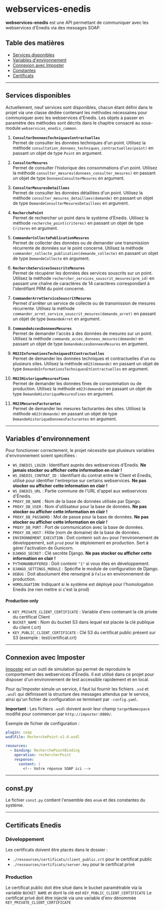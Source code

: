 # webservices-enedis

**webservices-enedis** est une API permettant de communiquer avec les webservices d'Enedis via des messages SOAP.

## Table des matières

- [Services disponibles](#services-disponibles)
- [Variables d'environnement](#variables-denvironnement)
- [Connexion avec Imposter](#connexion-avec-imposter)
- [Constantes](#constpy)
- [Certificats](#certificats-enedis)

---

## Services disponibles

Actuellement, neuf services sont disponibles, chacun étant défini dans le projet via une classe dédiée contenant les méthodes nécessaires pour communiquer avec les webservices d'Enedis. Les objets à passer en paramètre des méthodes sont décrits dans le chapitre consacré au sous-module `webservices_enedis_common`.

1. **`ConsulterDonneesTechniquesContractuelles`**  
   Permet de consulter les données techniques d'un point. Utilisez la méthode `consultation_donnees_techniques_contractuelles(point)` en passant un objet de type `Point` en argument.

2. **`ConsulterMesures`**  
   Permet de consulter l'historique des consommations d'un point. Utilisez la méthode `consulter_mesures(donnees_consulter_mesures)` en passant un objet de type `DonneesConsulterMesures` en argument.

3. **`ConsulterMesuresDetaillees`**  
   Permet de consulter les données détaillées d'un point. Utilisez la méthode `consulter_mesures_detaillees(demande)` en passant un objet de type `DemandeConsulterMesuresDetaillees` en argument.

4. **`RecherchePoint`**  
   Permet de rechercher un point dans le système d'Enedis. Utilisez la méthode `recherche_point(criteres)` en passant un objet de type `Criteres` en argument.

5. **`CommanderCollectePublicationMesures`**  
   Permet de collecter des données ou de demander une transmission récurrente de données sur le point concerné. Utilisez la méthode `commander_collecte_publication(demande_collecte)` en passant un objet de type `DemandeCollecte` en argument.

6. **`RechercheServicesSouscritsMesures`**  
   Permet de récupérer les données des services souscrits sur un point. Utilisez la méthode `rechercher_services_souscrit_mesures(prm_id)` en passant une chaîne de caractères de 14 caractères correspondant à l'identifiant PRM du point concerné.

7. **`CommanderArretServiceSouscritMesures`**  
   Permet d'arrêter un service de collecte ou de transmission de mesures récurrente. Utilisez la méthode `commander_arret_service_souscrit_mesures(demande_arret)` en passant un objet de type `DemandeArret` en argument.

8. **`CommandeAccesDonneesMesures`**  
   Permet de demander l'accès à des données de mesures sur un point. Utilisez la méthode `commande_acces_donnees_mesures(demande)` en passant un objet de type `DemandeAccesDonneesMesures` en argument.

9. **`M023InformationsTechniquesEtContractuelles`**  
   Permet de demander les données techniques et contractuelles d'un ou plusieurs sites. Utilisez la méthode `m023(demande)` en passant un objet de type `DemandeInformationsTechniquesEtContractuelles` en argument.

10. **`M023HistoriqueMesuresFines`**  
   Permet de demander les données fines de consommation ou de production. Utilisez la méthode `m023(demande)` en passant un objet de type `DemandeHistoriqueMesuresFines` en argument.

11. **`M023MesuresFacturantes`**  
   Permet de demander les mesures facturantes des sites. Utilisez la méthode `m023(demande)` en passant un objet de type `DemandeHistoriqueDonneesFacturantes` en argument.

---

## Variables d'environnement

Pour fonctionner correctement, le projet nécessite que plusieurs variables d'environnement soient spécifiées :

- `WS_ENEDIS_LOGIN` : Identifiant auprès des webservices d'Enedis. **Ne jamais stocker ou afficher cette information en clair !**
- `WS_ENEDIS_CONTRAT_ID` : Identifiant du contrat entre le Client et Enedis, utilisé pour identifier l'entreprise sur certains webservices. **Ne pas stocker ou afficher cette information en clair !**
- `WS_ENEDIS_URL` : Partie commune de l'URL d'appel aux webservices d'Enedis.
- `PROXY_DB_NAME` : Nom de la base de données utilisée par Django.
- `PROXY_DB_USER` : Nom d'utilisateur pour la base de données. **Ne pas stocker ou afficher cette information en clair !**
- `PROXY_DB_PASSWORD` : Mot de passe pour la base de données. **Ne pas stocker ou afficher cette information en clair !**
- `PROXY_DB_PORT` : Port de communication avec la base de données.
- `PROXY_DB_HOST` : Hôte (nom de domaine) de la base de données.
- `ENVIRONNEMENT_EXECUTION` : Doit contenir soit `dev` pour l'environnement de développement, soit `prod` pour le déploiement en production. Sert à gérer l'activation de Gunicorn.
- `DJANGO_SECRET` : Clé secrète Django. **Ne pas stocker ou afficher cette information en clair !**
- `PYTHONUNBUFFERED` : Doit contenir `"1"` si vous êtes en développement.
- `DJANGO_SETTINGS_MODULE` : Spécifie le module de configuration de Django.
- `DEBUG` : Doit absolument être renseigné à `False` en environnement de production.
- `HOMOLOGATION`: Indiquant si le système est déployé pour l'homologation Enedis (ne rien mettre si c'est la prod)

#### Production only
- `KEY_PRIVATE_CLIENT_CERTIFICATE` : Variable d'env contenant la clé privée du certificat Client 
- `BUCKET_NAME` : Nom du bucket S3 dans lequel est placée la clé publique du client (.crt)
- `KEY_PUBLIC_CLIENT_CERTIFICATE` : Clé S3 du certificat public présent sur S3 (exemple : test/certificat.crt)

---

## Connexion avec Imposter

[Imposter](https://github.com/gatehillsoftware/Imposter) est un outil de simulation qui permet de reproduire le comportement des webservices d'Enedis. Il est utilisé dans ce projet pour disposer d'un environnement de test accessible rapidement et en local.

Pour qu'Imposter simule un service, il faut lui fournir les fichiers `.xsd` et `.wsdl` qui définissent la structure des messages attendus par le service, ainsi qu'un fichier de configuration se terminant par `-config.yaml`.

**Important** : Les fichiers `.wsdl` doivent avoir leur champ `targetNamespace` modifié pour commencer par `http://imposter:8080/`.

Exemple de fichier de configuration :

```yaml
plugin: soap
wsdlFile: RecherchePoint-v2.0.wsdl

resources:
  - binding: RecherchePointBinding
    operation: rechercherPoint
    response:
      content: |
        <!-- Votre réponse SOAP ici -->
```
---
## const.py

Le fichier `const.py` contient l'ensemble des `enum` et des constantes du système.

---
## Certificats Enedis
### Développement
Les certificats doivent être placés dans le dossier :
- `./ressources/certificats/client_public.crt` pour le certificat public
- `./ressources/certificats/server.key` pour le certificat privé
### Production
Le certificat public doit être situé dans le bucket paramètrable via la variable `BUCKET_NAME` et dont la clé est `KEY_PUBLIC_CLIENT_CERTIFICATE`
Le certificat privé doit être injecté via une variable d'env dénommée `KEY_PRIVATE_CLIENT_CERTIFICATE`
